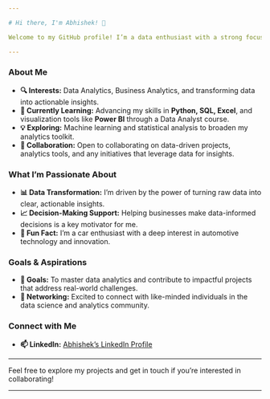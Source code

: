 ```yaml
---

# Hi there, I'm Abhishek! 👋

Welcome to my GitHub profile! I’m a data enthusiast with a strong focus on Data Analytics, Business Analytics, and using data to empower informed decision-making.

---
```


### About Me

- **🔍 Interests:** Data Analytics, Business Analytics, and transforming data into actionable insights.
- **🌱 Currently Learning:** Advancing my skills in **Python, SQL, Excel**, and visualization tools like **Power BI** through a Data Analyst course.
- **💡 Exploring:** Machine learning and statistical analysis to broaden my analytics toolkit.
- **💼 Collaboration:** Open to collaborating on data-driven projects, analytics tools, and any initiatives that leverage data for insights.

### What I’m Passionate About
- **📊 Data Transformation:** I’m driven by the power of turning raw data into clear, actionable insights.
- **📈 Decision-Making Support:** Helping businesses make data-informed decisions is a key motivator for me.
- **🚗 Fun Fact:** I’m a car enthusiast with a deep interest in automotive technology and innovation.

### Goals & Aspirations
- **🎯 Goals:** To master data analytics and contribute to impactful projects that address real-world challenges.
- **🚀 Networking:** Excited to connect with like-minded individuals in the data science and analytics community.

### Connect with Me
- **📫 LinkedIn:** [Abhishek’s LinkedIn Profile](https://www.linkedin.com/in/abhishek-shravan-mishra-baa592287)

---

Feel free to explore my projects and get in touch if you’re interested in collaborating!

--- 
